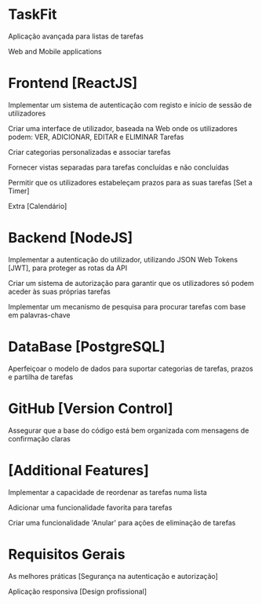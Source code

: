 # TaskFit
  Aplicação avançada para listas de tarefas
  
  Web and Mobile applications

# Frontend [ReactJS]

  Implementar um sistema de autenticação com registo e início de sessão de utilizadores
  
  Criar uma interface de utilizador, baseada na Web onde os utilizadores podem: VER, ADICIONAR, EDITAR e ELIMINAR Tarefas
  
  Criar categorias personalizadas e associar tarefas
  
  Fornecer vistas separadas para tarefas concluídas e não concluídas
  
  Permitir que os utilizadores estabeleçam prazos para as suas tarefas [Set a Timer]
  
  Extra [Calendário]

# Backend [NodeJS]

  Implementar a autenticação do utilizador, utilizando JSON Web Tokens [JWT], para proteger as rotas da API
  
  Criar um sistema de autorização para garantir que os utilizadores só podem aceder às suas próprias tarefas
  
  Implementar um mecanismo de pesquisa para procurar tarefas com base em palavras-chave

# DataBase [PostgreSQL]

  Aperfeiçoar o modelo de dados para suportar categorias de tarefas, prazos e partilha de tarefas

# GitHub [Version Control]

  Assegurar que a base do código está bem organizada com mensagens de confirmação claras

# [Additional Features]

  Implementar a capacidade de reordenar as tarefas numa lista

  Adicionar uma funcionalidade favorita para tarefas

  Criar uma funcionalidade 'Anular' para ações de eliminação de tarefas

# Requisitos Gerais

  As melhores práticas [Segurança na autenticação e autorização]
  
  Aplicação responsiva [Design profissional]

